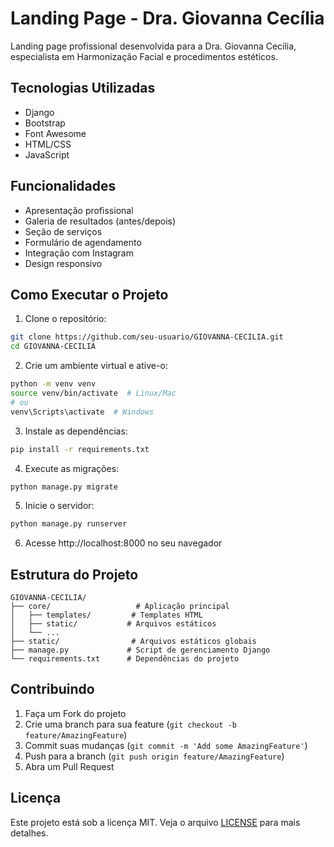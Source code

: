 # Landing Page - Dra. Giovanna Cecília

Landing page profissional desenvolvida para a Dra. Giovanna Cecília, especialista em Harmonização Facial e procedimentos estéticos.

## Tecnologias Utilizadas

- Django
- Bootstrap
- Font Awesome
- HTML/CSS
- JavaScript

## Funcionalidades

- Apresentação profissional
- Galeria de resultados (antes/depois)
- Seção de serviços
- Formulário de agendamento
- Integração com Instagram
- Design responsivo

## Como Executar o Projeto

1. Clone o repositório:
```bash
git clone https://github.com/seu-usuario/GIOVANNA-CECILIA.git
cd GIOVANNA-CECILIA
```

2. Crie um ambiente virtual e ative-o:
```bash
python -m venv venv
source venv/bin/activate  # Linux/Mac
# ou
venv\Scripts\activate  # Windows
```

3. Instale as dependências:
```bash
pip install -r requirements.txt
```

4. Execute as migrações:
```bash
python manage.py migrate
```

5. Inicie o servidor:
```bash
python manage.py runserver
```

6. Acesse http://localhost:8000 no seu navegador

## Estrutura do Projeto

```
GIOVANNA-CECILIA/
├── core/                   # Aplicação principal
│   ├── templates/         # Templates HTML
│   ├── static/           # Arquivos estáticos
│   └── ...
├── static/                # Arquivos estáticos globais
├── manage.py             # Script de gerenciamento Django
└── requirements.txt      # Dependências do projeto
```

## Contribuindo

1. Faça um Fork do projeto
2. Crie uma branch para sua feature (`git checkout -b feature/AmazingFeature`)
3. Commit suas mudanças (`git commit -m 'Add some AmazingFeature'`)
4. Push para a branch (`git push origin feature/AmazingFeature`)
5. Abra um Pull Request

## Licença

Este projeto está sob a licença MIT. Veja o arquivo [LICENSE](LICENSE) para mais detalhes.
